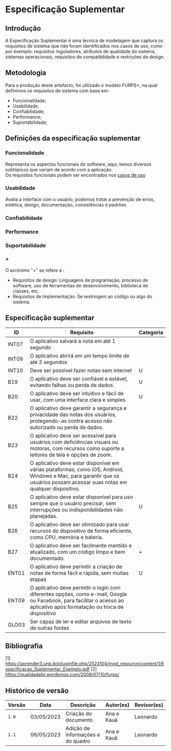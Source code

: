 # Especificação Suplementar

## Introdução
A Especificação Suplementar é uma tecnica de modelagem que captura os requisitos de sistema que não foram identificados nos casos de uso, como por exemplo: requisitos reguladores, atributos de qualidade do sistema, sistemas operacionais, requisitos de compatiblidade e restrições de design.

## Metodologia 
Para a produção deste artefacto, foi utilizado o modelo FURPS+, na qual definimos os requisitos de sistema com base em:
  - Funcionalidade;
  - Usabilidade;
  - Confiabilidade;
  - Performance;
  - Suportabilidade;

## Definições da especificação suplementar
### Funcionalidade
Representa os aspectos funcionais do software, aqui, temos diversos subtópicos que variam de acordo com a aplicação.</br>
Os requisitos funcionais podem ser encontrados nos [casos de uso]()

### Usabilidade
Avalia a interface com o usuário, podemos tratar a prevenção de erros, estética, design, documentação, consistências e padrões.

### Confiabilidade

### Performance

### Suportabilidade

### +
O acrônimo "+" se refere à :
- Requisitos de design: Linguagens de programação, processo de software, uso de ferramentas de desenvolvimento, biblioteca de classes, etc.
- Requisitos de implementação: Se restringem ao código ou algo do sistema.

## Especificação suplementar
|    ID    |                                Requisito                                                   |Categoria|
|----------|--------------------------------------------------------------------------------------------|--------------|
|  INT07  |       O aplicativo salvará a nota em até 1 segundo                                          ||  
|  INT09  |       O aplicativo abrirá em um tempo limite de até 2 segundos                              ||    
|  INT10  |       Deve ser possível fazer notas sem internet                                            |U|  
|  B19    |       O aplicativo deve ser confiável e estável, evitando falhas ou perda de dados.         |U|
|  B20    |       O aplicativo deve ser intuitivo e fácil de usar, com uma interface clara e simples.   |U|
|  B22    |       O aplicativo deve garantir a segurança e privacidade das notas dos usuários, protegendo-as contra acesso não autorizado ou perda de dados.||
|  B23    |       O aplicativo deve ser acessível para usuários com deficiências visuais ou motoras, com recursos como suporte a leitores de tela e opções de zoom.||
|  B24    |       O aplicativo deve estar disponível em várias plataformas, como iOS, Android, Windows e Mac, para garantir que os usuários possam acessar suas notas em qualquer dispositivo.||
|  B25    |       O aplicativo deve estar disponível para uso sempre que o usuário precisar, sem interrupções ou indisponibilidades não planejadas.|U|
|  B26    |       O aplicativo deve ser otimizado para usar recursos do dispositivo de forma eficiente, como CPU, memória e bateria.||
|  B27    |       O aplicativo deve ser facilmente mantido e atualizado, com um código limpo e bem documentado.|+|
|  ENT01  |       O aplicativo deve permitir a criação de notas de forma fácil e rápida, sem muitas etapas|U|
|  ENT09  |       O aplicativo deve permitir o login com diferentes opções, como e-mail, Google ou Facebook, para facilitar o acesso ao aplicativo após formatação ou troca de dispositivo||
|  GLO03  |       Ser capaz de ler e editar arquivos de texto de outras fontes||

## Bibliografia
[1] https://aprender3.unb.br/pluginfile.php/2523104/mod_resource/content/1/Especificacao_Suplementar_Exemplo.pdf
[2] https://qualidadebr.wordpress.com/2008/07/10/furps/

## Histórico de versão
| Versão | Data | Descrição| Autor(es)| Revisor(es)
|--|--|--|--|--|
| `1.0` |03/05/2023|Criação do documento| Ana e Kauã | Leonardo|
| `1.1`|06/05/2023|Adição de informações e do quadro | Ana e Kauã | Leonardo|

